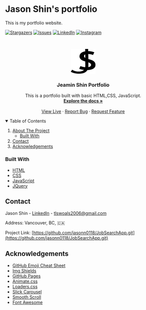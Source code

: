 # Jason Shin's portfolio

This is my portfolio website.


[![Stargazers][stars-shield]][stars-url]
[![Issues][issues-shield]][issues-url]
[![LinkedIn][linkedin-shield]][linkedin-url]
[![Instagram][instagram-shield]][instagram-url]



<!-- PROJECT LOGO -->
<br />
<p align="center">
  <a href="https://github.com/jasonn0118/portfolio">
    <img src="images/Jason_logo.svg" alt="Logo" width="80" height="80">
  </a>

  <h3 align="center">Jeamin Shin Portfolio</h3>

  <p align="center">
    This is a portfolio built with basic HTML,CSS, JavaScript.
    <br />
    <a href="https://github.com/jasonn0118/portfolio"><strong>Explore the docs »</strong></a>
    <br />
    <br />
    <a href="https://jeaminshin.com">View Live</a>
    ·
    <a href="https://github.com/jasonn0118/portfolio/issues">Report Bug</a>
    ·
    <a href="https://github.com/jasonn0118/portfolio/issues">Request Feature</a>
  </p>
</p>



<!-- TABLE OF CONTENTS -->
<details open="open">
  <summary>Table of Contents</summary>
  <ol>
    <li>
      <a href="#about-the-project">About The Project</a>
      <ul>
        <li><a href="#built-with">Built With</a></li>
      </ul>
    </li>
    <li><a href="#contact">Contact</a></li>
    <li><a href="#acknowledgements">Acknowledgements</a></li>
  </ol>
</details>



<!-- ABOUT THE PROJECT -->
### Built With

* [HTML]()
* [CSS]()
* [JavaScript](https://www.javascript.com/)
* [JQuery](https://jquery.com)

<!-- CONTACT -->
## Contact

Jason Shin - [LinkedIn][linkedin-url] - tlswoals2006@gmail.com

Address: Vancouver, BC, 🇨🇦

Project Link: [https://github.com/jasonn0118/JobSearchApp.git](https://github.com/jasonn0118/JobSearchApp.git)

<!-- ACKNOWLEDGEMENTS -->
## Acknowledgements
* [GitHub Emoji Cheat Sheet](https://www.webpagefx.com/tools/emoji-cheat-sheet)
* [Img Shields](https://shields.io)
* [GitHub Pages](https://pages.github.com)
* [Animate.css](https://daneden.github.io/animate.css)
* [Loaders.css](https://connoratherton.com/loaders)
* [Slick Carousel](https://kenwheeler.github.io/slick)
* [Smooth Scroll](https://github.com/cferdinandi/smooth-scroll)
* [Font Awesome](https://fontawesome.com)





[stars-shield]: https://img.shields.io/github/stars/othneildrew/Best-README-Template.svg?style=for-the-badge
[stars-url]: https://github.com/jasonn0118/portfolio/stargazers
[issues-shield]: https://img.shields.io/github/issues/othneildrew/Best-README-Template.svg?style=for-the-badge
[issues-url]: https://github.com/jasonn0118/portfolio/issues
[linkedin-shield]: https://img.shields.io/badge/-LinkedIn-black.svg?style=for-the-badge&logo=linkedin&colorB=555
[linkedin-url]: https://www.linkedin.com/in/jasonshin0118/
[instagram-shield]: https://img.shields.io/badge/Instagram-E4405F?style=for-the-badge&logo=instagram&logoColor=white
[instagram-url]: https://www.instagram.com/jasonn_dev/
[gmail-shield]:https://img.shields.io/badge/Gmail-D14836?style=for-the-badge&logo=gmail&logoColor=white
